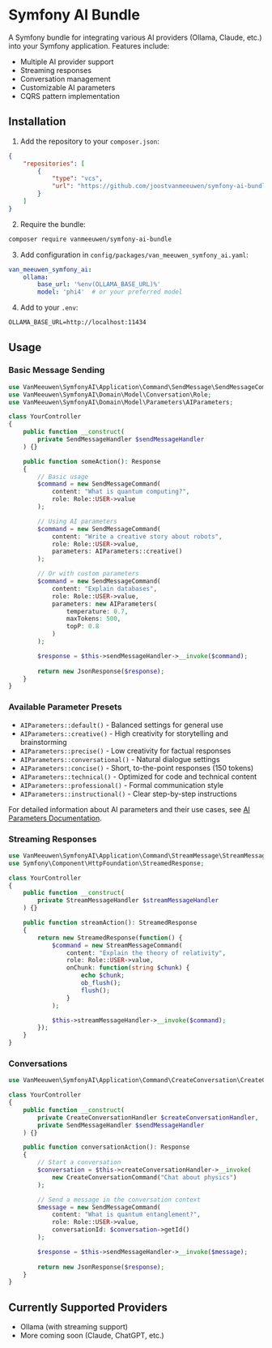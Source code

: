 # Symfony AI Bundle

A Symfony bundle for integrating various AI providers (Ollama, Claude, etc.) into your Symfony application. Features include:
- Multiple AI provider support
- Streaming responses
- Conversation management
- Customizable AI parameters
- CQRS pattern implementation

## Installation

1. Add the repository to your `composer.json`:
```json
{
    "repositories": [
        {
            "type": "vcs",
            "url": "https://github.com/joostvanmeeuwen/symfony-ai-bundle.git"
        }
    ]
}
```

2. Require the bundle:
```bash
composer require vanmeeuwen/symfony-ai-bundle
```

3. Add configuration in `config/packages/van_meeuwen_symfony_ai.yaml`:
```yaml
van_meeuwen_symfony_ai:
    ollama:
        base_url: '%env(OLLAMA_BASE_URL)%'
        model: 'phi4'  # or your preferred model
```

4. Add to your `.env`:
```
OLLAMA_BASE_URL=http://localhost:11434
```

## Usage

### Basic Message Sending

```php
use VanMeeuwen\SymfonyAI\Application\Command\SendMessage\SendMessageCommand;
use VanMeeuwen\SymfonyAI\Domain\Model\Conversation\Role;
use VanMeeuwen\SymfonyAI\Domain\Model\Parameters\AIParameters;

class YourController
{
    public function __construct(
        private SendMessageHandler $sendMessageHandler
    ) {}

    public function someAction(): Response
    {
        // Basic usage
        $command = new SendMessageCommand(
            content: "What is quantum computing?",
            role: Role::USER->value
        );

        // Using AI parameters
        $command = new SendMessageCommand(
            content: "Write a creative story about robots",
            role: Role::USER->value,
            parameters: AIParameters::creative()
        );

        // Or with custom parameters
        $command = new SendMessageCommand(
            content: "Explain databases",
            role: Role::USER->value,
            parameters: new AIParameters(
                temperature: 0.7,
                maxTokens: 500,
                topP: 0.8
            )
        );

        $response = $this->sendMessageHandler->__invoke($command);
        
        return new JsonResponse($response);
    }
}
```

### Available Parameter Presets

- `AIParameters::default()` - Balanced settings for general use
- `AIParameters::creative()` - High creativity for storytelling and brainstorming
- `AIParameters::precise()` - Low creativity for factual responses
- `AIParameters::conversational()` - Natural dialogue settings
- `AIParameters::concise()` - Short, to-the-point responses (150 tokens)
- `AIParameters::technical()` - Optimized for code and technical content
- `AIParameters::professional()` - Formal communication style
- `AIParameters::instructional()` - Clear step-by-step instructions

For detailed information about AI parameters and their use cases, see [AI Parameters Documentation](docs/ai-parameters.md).


### Streaming Responses

```php
use VanMeeuwen\SymfonyAI\Application\Command\StreamMessage\StreamMessageCommand;
use Symfony\Component\HttpFoundation\StreamedResponse;

class YourController
{
    public function __construct(
        private StreamMessageHandler $streamMessageHandler
    ) {}

    public function streamAction(): StreamedResponse
    {
        return new StreamedResponse(function() {
            $command = new StreamMessageCommand(
                content: "Explain the theory of relativity",
                role: Role::USER->value,
                onChunk: function(string $chunk) {
                    echo $chunk;
                    ob_flush();
                    flush();
                }
            );

            $this->streamMessageHandler->__invoke($command);
        });
    }
}
```

### Conversations

```php
use VanMeeuwen\SymfonyAI\Application\Command\CreateConversation\CreateConversationCommand;

class YourController
{
    public function __construct(
        private CreateConversationHandler $createConversationHandler,
        private SendMessageHandler $sendMessageHandler
    ) {}

    public function conversationAction(): Response
    {
        // Start a conversation
        $conversation = $this->createConversationHandler->__invoke(
            new CreateConversationCommand("Chat about physics")
        );

        // Send a message in the conversation context
        $message = new SendMessageCommand(
            content: "What is quantum entanglement?",
            role: Role::USER->value,
            conversationId: $conversation->getId()
        );

        $response = $this->sendMessageHandler->__invoke($message);
        
        return new JsonResponse($response);
    }
}
```

## Currently Supported Providers

- Ollama (with streaming support)
- More coming soon (Claude, ChatGPT, etc.)
